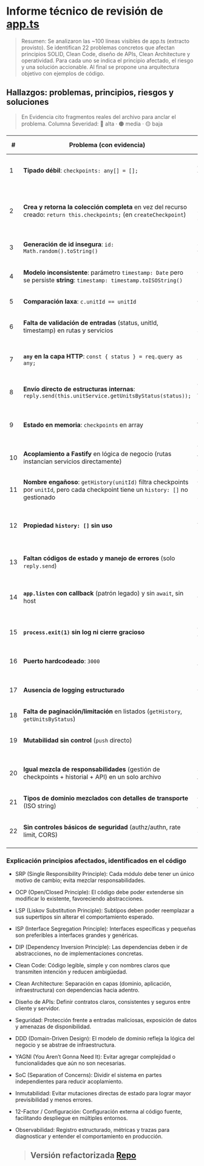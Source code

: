 # Informe técnico de revisión de [app.ts](app.ts)

> Resumen: Se analizaron las ~100 líneas visibles de app.ts (extracto provisto).
> Se identifican 22 problemas concretos que afectan principios SOLID, Clean
> Code, diseño de APIs, Clean Architecture y operatividad. Para cada uno se
> indica el principio afectado, el riesgo y una solución accionable. Al final se
> propone una arquitectura objetivo con ejemplos de código.

## Hallazgos: problemas, principios, riesgos y soluciones

> En Evidencia cito fragmentos reales del archivo para anclar el problema.
> Columna Severidad: 🔴 alta · 🟠 media · 🟡 baja

| #   | Problema (con evidencia)                                                                                                             | Principio afectado\*                 | Riesgo                                                   | Solución propuesta                                                                           | Sev. |     |                                               |     |
| --- | ------------------------------------------------------------------------------------------------------------------------------------ | ------------------------------------ | -------------------------------------------------------- | -------------------------------------------------------------------------------------------- | ---- | --- | --------------------------------------------- | --- |
| 1   | **Tipado débil**: `checkpoints: any[] = [];`                                                                                         | Clean Code, Type Safety              | Errores en runtime; contratos implícitos                 | Definir **interfaces**/tipos fuertes (`Checkpoint`) y usarlos en todo el flujo.              | 🔴   |     |                                               |     |
| 2   | **Crea y retorna la colección completa** en vez del recurso creado: `return this.checkpoints;` (en `createCheckpoint`)               | Diseño de APIs, SRP (S de SOLID)     | Acopla llamadas a estructura interna; respuestas pesadas | Retornar **solo el recurso creado** o un DTO; status **201**.                                | 🟠   |     |                                               |     |
| 3   | **Generación de id insegura**: `id: Math.random().toString()`                                                                        | Seguridad, Consistencia              | Colisiones; ids predecibles                              | Usar **UUID v4** (p.ej., `crypto.randomUUID()` en Node 18+).                                 | 🔴   |     |                                               |     |
| 4   | **Modelo inconsistente**: parámetro `timestamp: Date` pero se persiste **string**: `timestamp: timestamp.toISOString()`              | Clean Code, DDD                      | Bichos por desalineación de tipos                        | Mantener **tipo dominio** coherente (Date) y mapear a string **solo en la capa de I/O**.     | 🟠   |     |                                               |     |
| 5   | **Comparación laxa**: `c.unitId == unitId`                                                                                           | Clean Code                           | Bugs por coerción                                        | Usar **`===`** y normalizar tipos/inputs.                                                    | 🟡   |     |                                               |     |
| 6   | **Falta de validación de entradas** (status, unitId, timestamp) en rutas y servicios                                                 | Diseño de APIs, Seguridad            | Inyección de datos inválidos; DOS por payload            | Declarar **esquemas** (Fastify `schema`/JSON Schema) y validar **query/body**.               | 🔴   |     |                                               |     |
| 7   | **`any` en la capa HTTP**: `const { status } = req.query as any;`                                                                    | Clean Code                           | Tipos silenciosos; errores en producción                 | Tipar request con **`RouteGenericInterface`** o inferir desde `schema`.                      | 🟠   |     |                                               |     |
| 8   | **Envío directo de estructuras internas**: `reply.send(this.unitService.getUnitsByStatus(status));`                                  | Clean Architecture, Encapsulación    | Filtración de detalles internos; acoplamiento            | Mapear a **DTOs de salida** en el adaptador HTTP.                                            | 🟠   |     |                                               |     |
| 9   | **Estado en memoria**: `checkpoints` en array                                                                                        | Arquitectura, Escalabilidad          | Pérdida de datos al reiniciar; no escalable              | Introducir **Repository** (puerto) + **adaptador** (InMemory/DB).                            | 🔴   |     |                                               |     |
| 10  | **Acoplamiento a Fastify** en lógica de negocio (rutas instancian servicios directamente)                                            | Clean Architecture, DIP (D de SOLID) | Difícil testear/sustituir framework                      | Separar **dominio / casos de uso** de **HTTP**; **inyección de dependencias**.               | 🔴   |     |                                               |     |
| 11  | **Nombre engañoso**: `getHistory(unitId)` filtra checkpoints por `unitId`, pero cada checkpoint tiene un `history: []` no gestionado | Clean Code (Nomenclatura), SRP       | Confusión, deuda técnica                                 | Renombrar a `getCheckpointsByUnitId` o implementar correctamente `history`.                  | 🟠   |     |                                               |     |
| 12  | **Propiedad `history: []` sin uso**                                                                                                  | YAGNI, SRP                           | Complejidad accidental, consumo de RAM                   | Eliminar hasta que exista el caso de uso; o gestionar eventos/historial en entidad dedicada. | 🟡   |     |                                               |     |
| 13  | **Faltan códigos de estado y manejo de errores** (solo `reply.send`)                                                                 | Diseño de APIs                       | Semántica HTTP pobre; clientes ambiguos                  | Usar \`reply.status(201                                                                      | 400  | 404 | 500).send(...)\` y **middleware** de errores. | 🟠  |
| 14  | **`app.listen` con callback** (patrón legado) y sin `await`, sin host                                                                | Operatividad                         | Arranque no determinista; fallo en contenedores          | Usar **promesas**: `await app.listen({ host:'0.0.0.0', port })` dentro de `bootstrap()`.     | 🟠   |     |                                               |     |
| 15  | **`process.exit(1)` sin log ni cierre gracioso**                                                                                     | Observabilidad, Operación            | Pérdida de logs, shutdown brusco                         | Capturar señales, cerrar servidor con `app.close()`, log estructurado.                       | 🟠   |     |                                               |     |
| 16  | **Puerto hardcodeado**: `3000`                                                                                                       | 12-Factor, Config                    | Dificulta despliegues multiambiente                      | Leer de **`process.env.PORT`** con default.                                                  | 🟡   |     |                                               |     |
| 17  | **Ausencia de logging estructurado**                                                                                                 | Observabilidad                       | Difícil diagnóstico en prod                              | Inicializar Fastify con **pino** y niveles; correlación de requests.                         | 🟡   |     |                                               |     |
| 18  | **Falta de paginación/limitación** en listados (`getHistory`, `getUnitsByStatus`)                                                    | Diseño de APIs, Performance          | Respuestas grandes; DOS                                  | Soportar **`limit`/`cursor`** y **paginación**.                                              | 🟠   |     |                                               |     |
| 19  | **Mutabilidad sin control** (`push` directo)                                                                                         | DDD, Inmutabilidad                   | Condiciones de carrera, efectos colaterales              | Entidades **inmutables**; `add()` regresa nuevo arreglo o repositorio controla mutación.     | 🟡   |     |                                               |     |
| 20  | **Igual mezcla de responsabilidades** (gestión de checkpoints + historial + API) en un solo archivo                                  | SRP, Clean Architecture              | Mantenibilidad baja                                      | Split por capas y **módulos**: dominio, casos de uso, adaptadores.                           | 🔴   |     |                                               |     |
| 21  | **Tipos de dominio mezclados con detalles de transporte** (ISO string)                                                               | Clean Architecture                   | Fugas de infraestructura al dominio                      | **Mapeos** en adaptadores (Serializers/Mappers).                                             | 🟠   |     |                                               |     |
| 22  | **Sin controles básicos de seguridad** (authz/authn, rate limit, CORS)                                                               | Seguridad                            | Exposición de datos; abuso                               | Añadir **CORS**, **rate limiting**, **auth** (JWT/OAuth), **schemas estrictos**.             | 🔴   |     |                                               |     |

### Explicación principios afectados, identificados en el código

- SRP (Single Responsibility Principle): Cada módulo debe tener un único motivo
  de cambio; evita mezclar responsabilidades.

- OCP (Open/Closed Principle): El código debe poder extenderse sin modificar lo
  existente, favoreciendo abstracciones.

- LSP (Liskov Substitution Principle): Subtipos deben poder reemplazar a sus
  supertipos sin alterar el comportamiento esperado.

- ISP (Interface Segregation Principle): Interfaces específicas y pequeñas son
  preferibles a interfaces grandes y genéricas.

- DIP (Dependency Inversion Principle): Las dependencias deben ir de
  abstracciones, no de implementaciones concretas.

- Clean Code: Código legible, simple y con nombres claros que transmiten
  intención y reducen ambigüedad.

- Clean Architecture: Separación en capas (dominio, aplicación, infraestructura)
  con dependencias hacia adentro.

- Diseño de APIs: Definir contratos claros, consistentes y seguros entre cliente
  y servidor.

- Seguridad: Protección frente a entradas maliciosas, exposición de datos y
  amenazas de disponibilidad.

- DDD (Domain-Driven Design): El modelo de dominio refleja la lógica del negocio
  y se abstrae de infraestructura.

- YAGNI (You Aren’t Gonna Need It): Evitar agregar complejidad o funcionalidades
  que aún no son necesarias.

- SoC (Separation of Concerns): Dividir el sistema en partes independientes para
  reducir acoplamiento.

- Inmutabilidad: Evitar mutaciones directas de estado para lograr mayor
  previsibilidad y menos errores.

- 12-Factor / Configuración: Configuración externa al código fuente, facilitando
  despliegue en múltiples entornos.

- Observabilidad: Registro estructurado, métricas y trazas para diagnosticar y
  entender el comportamiento en producción.

  > ## Versión refactorizada [Repo](https://github.com/lmbd92/refactored-project)

